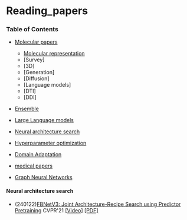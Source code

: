 # Reading_papers

### Table of Contents

- [Molecular papers](#GNN)
  - [Molecular representation](#2024-papers)
  - [Survey]
  - [3D]
  - [Generation]
  - [Diffusion]
  - [Language models]
  - [DTI]
  - [DDI]

- [Ensemble](#ens)
- [Large Language models](#LLM)
- [Neural architecture search](#NAS)
- [Hyperparameter optimization](#HPO)
- [Domain Adaptation](#DA)
- [medical papers](#medical)
- [Graph Neural Networks](#GNN)
  


<a name="NAS" />

#### Neural architecture search

* (240122)[FBNetV3: Joint Architecture-Recipe Search using Predictor Pretraining](https://openaccess.thecvf.com/content/CVPR2021/papers/Dai_FBNetV3_Joint_Architecture-Recipe_Search_Using_Predictor_Pretraining_CVPR_2021_paper.pdf) CVPR'21 [[Video]](https://www.youtube.com/watch?v=ieWHehfXZUU)  [[PDF]](https://openaccess.thecvf.com/content/CVPR2021/papers/Dai_FBNetV3_Joint_Architecture-Recipe_Search_Using_Predictor_Pretraining_CVPR_2021_paper.pdf)

